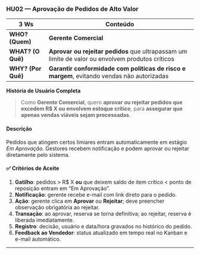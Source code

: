 ### HU02 — Aprovação de Pedidos de Alto Valor

| **3 Ws** | **Conteúdo** |
|----------|--------------|
| **WHO? (Quem)** | **Gerente Comercial** |
| **WHAT? (O Quê)** | **Aprovar ou rejeitar pedidos** que ultrapassam um limite de valor ou envolvem produtos críticos |
| **WHY? (Por Quê)** | **Garantir conformidade com políticas de risco e margem**, evitando vendas não autorizadas |

**História de Usuário Completa**  
> Como **Gerente Comercial**, quero **aprovar ou rejeitar pedidos que excedem R$ X ou envolvem estoque crítico**, para **assegurar que apenas vendas viáveis sejam processadas**.

#### Descrição
Pedidos que atingem certos limiares entram automaticamente em estágio *Em Aprovação*. Gestores recebem notificação e podem aprovar ou rejeitar diretamente pelo sistema.

#### ✅ Critérios de Aceite
1. **Gatilho**: pedidos > R$ X **ou** que deixem saldo de item crítico < ponto de reposição entram em “Em Aprovação”.  
2. **Notificação**: gerente recebe e-mail com link direto para o pedido.  
3. **Ação**: gerente clica em **Aprovar** ou **Rejeitar**; deve preencher observação obrigatória ao rejeitar.  
4. **Transação**: ao aprovar, reserva se torna definitiva; ao rejeitar, reserva é liberada imediatamente.  
5. **Registro**: decisão, usuário e data/hora gravados no histórico do pedido.  
6. **Feedback ao Vendedor**: status atualizado em tempo real no Kanban e e-mail automático.

---